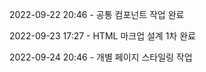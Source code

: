 2022-09-22 20:46 - 공통 컴포넌트 작업 완료

2022-09-23 17:27 - HTML 마크업 설계 1차 완료

2022-09-24 20:46 - 개별 페이지 스타일링 작업
